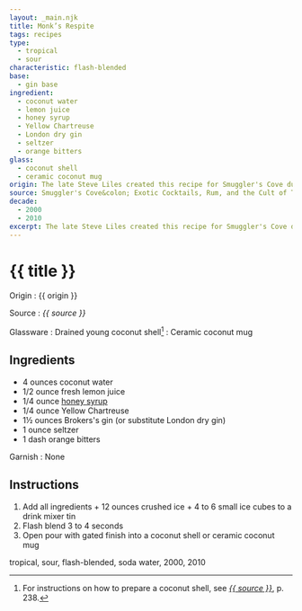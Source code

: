 ```yaml
---
layout: _main.njk
title: Monk’s Respite
tags: recipes
type:
  - tropical
  - sour
characteristic: flash-blended
base:
  - gin base
ingredient:
  - coconut water
  - lemon juice
  - honey syrup
  - Yellow Chartreuse
  - London dry gin
  - seltzer
  - orange bitters
glass:
  - coconut shell
  - ceramic coconut mug
origin: The late Steve Liles created this recipe for Smuggler's Cove during his long tenure behind their bar. Liles was named <cite>Imbibe Magazine</cite>&rsquo;s 2017 Bartender of the Year.
source: Smuggler's Cove&colon; Exotic Cocktails, Rum, and the Cult of Tiki
decade:
  - 2000
  - 2010
excerpt: The late Steve Liles created this recipe for Smuggler's Cove during his long tenure behind their bar. Liles was named Imbibe Magazine's 2017 Bartender of the Year.
---
```

<!-- markdownlint-disable MD025 -->
# {{ title }}
<!-- markdownlint-enable MD025 -->

Origin
  : {{ origin }}

Source
  : <cite><span data-pagefind-filter="Source">{{ source }}</span></cite>

Glassware
  : Drained young coconut shell[^1]
  : Ceramic coconut mug

[^1]: For instructions on how to prepare a coconut shell, see <cite><a href="https://www.smugglerscovesf.com/store/smugglers-cove-exotic-cocktails-rum-and-the-cult-of-tiki-signed" rel="external noopener" target="_blank"><span data-pagefind-filter="Source">{{ source }}</span></a></cite>, p. 238.

## Ingredients

* 4 ounces coconut water
* 1/2 ounce fresh lemon juice
* 1/4 ounce [honey syrup](/mixes/honey-syrup/)
* 1/4 ounce Yellow Chartreuse
* 1&frac12; ounces Brokers's gin (or substitute London dry gin)
* 1 ounce seltzer
* 1 dash orange bitters

Garnish
  : <span data-pagefind-filter="Garnish">None</span>

## Instructions

1. Add all ingredients + 12 ounces crushed ice + 4 to 6 small ice cubes to a drink mixer tin
2. Flash blend 3 to 4 seconds
3. Open  pour with gated finish into a coconut shell or ceramic coconut mug

<div
  data-pagefind-filter="
  "
>
</div>

<div
  class="sr-only"
  data-cat[0]="Drink"
  data-type[0]="Tropical"
  data-type[1]="Sour"
  data-char[0]="Flash-blended"
  data-base[0]="Rum/Cane spirits"
  data-base[1]="Gin"
  data-ingredient[0]="Coconut water"
  data-ingredient[1]="Lemon juice"
  data-ingredient[2]="Honey syrup"
  data-ingredient[3]="Chartreuse, Yellow"
  data-ingredient[4]="Gin, London dry"
  data-ingredient[5]="Broker’s gin"
  data-ingredient[6]="Seltzer"
  data-ingredient[7]="Soda water"
  data-ingredient[8]="Orange bitters"
  data-pantry[0]="Coconut water"
  data-juice[0]="Lemon juice"
  data-syrup[0]="Honey syrup"
  data-liquor[0]="Chartreuse, Yellow"
  data-liquor[1]="Gin, London dry"
  data-liquor[2]="Broker’s gin"
  data-soda[0]="Seltzer"
  data-soda[1]="Soda water"
  data-bitters[0]="Orange bitters"
  data-origin[0]="Steve Liles"
  data-origin[1]="Smuggler’s Cove"
  data-glass[0]="Coconut shell"
  data-glass[1]="Coconut mug"
  data-decade[0]="2000"
  data-decade[1]="2010"
  data-pagefind-filter="
    Category[data-cat[0]],
    Type[data-type[0]],
    Type[data-type[1]],
    Characteristic[data-char[0]],
    Base[data-base[0]],
    Base[data-base[1]],
    Ingredient[data-ingredient[0]],
    Ingredient[data-ingredient[1]],
    Ingredient[data-ingredient[2]],
    Ingredient[data-ingredient[3]],
    Ingredient[data-ingredient[4]],
    Ingredient[data-ingredient[5]],
    Ingredient[data-ingredient[6]],
    Ingredient[data-ingredient[7]],
    Ingredient[data-ingredient[8]],
    Pantry[data-pantry[0]],
    Juice[data-juice[0]],
    Syrup[data-syrup[0]],
    Liquor[data-liquor[0]],
    Liquor[data-liquor[1]],
    Liquor[data-liquor[2]],
    Soda & seltzer[data-soda[0]],
    Soda & seltzer[data-soda[1]],
    Bitters[data-bitters[0]],
    Origin[data-origin[0]],
    Origin[data-origin[1]],
    Glassware[data-glass[0]],
    Glassware[data-glass[1]],
    Decade[data-decade[0]],
    Decade[data-decade[1]]
  "
>
</div>

<div class="keywords" aria-hidden>tropical, sour, flash-blended, soda water, 2000, 2010</div>
